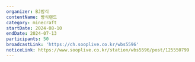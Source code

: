 ```yaml
---
organizer: BJ밤식
contentName: 빵식랜드
category: minecraft
startDate: 2024-08-10
endDate: 2024-07-13
participants: 50
broadcastLink: 'https://ch.sooplive.co.kr/wbs5596'
noticeLink: https://www.sooplive.co.kr/station/wbs5596/post/125550799
---
```


